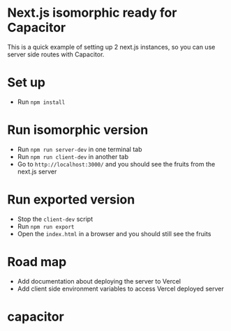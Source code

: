# Next.js isomorphic ready for Capacitor
This is a quick example of setting up 2 next.js instances, so you can use server side routes with Capacitor.

# Set up
- Run `npm install`

# Run isomorphic version
- Run `npm run server-dev` in one terminal tab
- Run `npm run client-dev` in another tab
- Go to `http://localhost:3000/` and you should see the fruits from the next.js server

# Run exported version
- Stop the `client-dev` script
- Run `npm run export`
- Open the `index.html` in a browser and you should still see the fruits

# Road map
- Add documentation about deploying the server to Vercel
- Add client side environment variables to access Vercel deployed server
# capacitor
